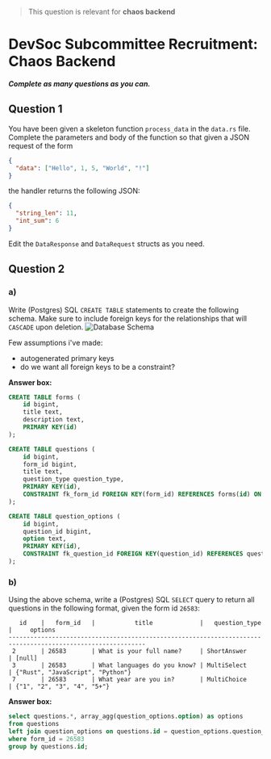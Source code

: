 > This question is relevant for **chaos backend**

# DevSoc Subcommittee Recruitment: Chaos Backend

***Complete as many questions as you can.***

## Question 1
You have been given a skeleton function `process_data` in the `data.rs` file.
Complete the parameters and body of the function so that given a JSON request of the form

```json
{
  "data": ["Hello", 1, 5, "World", "!"]
}
```

the handler returns the following JSON:
```json
{
  "string_len": 11,
  "int_sum": 6
}
```

Edit the `DataResponse` and `DataRequest` structs as you need.

## Question 2

### a)
Write (Postgres) SQL `CREATE TABLE` statements to create the following schema.
Make sure to include foreign keys for the relationships that will `CASCADE` upon deletion.
![Database Schema](db_schema.png)

Few assumptions i've made:
 - autogenerated primary keys
 - do we want all foreign keys to be a constraint?


**Answer box:**
```sql
CREATE TABLE forms (
    id bigint,
    title text,
    description text,
    PRIMARY KEY(id)
);

CREATE TABLE questions (
    id bigint,
    form_id bigint,
    title text,
    question_type question_type,
    PRIMARY KEY(id),
    CONSTRAINT fk_form_id FOREIGN KEY(form_id) REFERENCES forms(id) ON DELETE CASCADE
);

CREATE TABLE question_options (
    id bigint,
    question_id bigint,
    option text,
    PRIMARY KEY(id),
    CONSTRAINT fk_question_id FOREIGN KEY(question_id) REFERENCES questions(id) ON DELETE CASCADE
);
```

### b)
Using the above schema, write a (Postgres) SQL `SELECT` query to return all questions in the following format, given the form id `26583`:
```
   id    |   form_id   |           title             |   question_type   |     options
------------------------------------------------------------------------------------------------------------
 2       | 26583       | What is your full name?     | ShortAnswer       | [null]
 3       | 26583       | What languages do you know? | MultiSelect       | {"Rust", "JavaScript", "Python"}
 7       | 26583       | What year are you in?       | MultiChoice       | {"1", "2", "3", "4", "5+"}
```

**Answer box:**
```sql
select questions.*, array_agg(question_options.option) as options
from questions
left join question_options on questions.id = question_options.question_id
where form_id = 26583
group by questions.id;
```